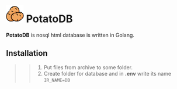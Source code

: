 # [<img src="potato.png" width="48"/>](potato.png) PotatoDB
**PotatoDB** is nosql html database is written in Golang.
## Installation
>> 1. Put files from archive to some folder.
>> 2. Create folder for database and in **.env** write its name `IR_NAME=DB`
